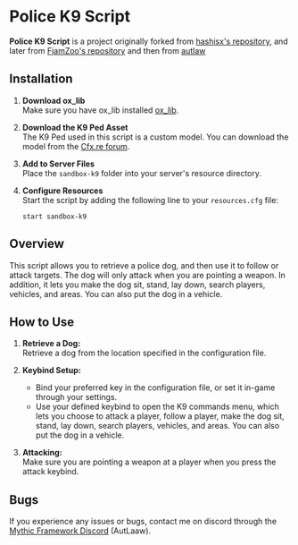 # Police K9 Script

**Police K9 Script** is a project originally forked from [hashisx's repository](https://github.com/hashisx/hashx_k9), and later from [FjamZoo's repository](https://github.com/FjamZoo/qb-k9) and then from [autlaw](https://github.com/AutLaaw/mythic-k9)

## Installation

1. **Download ox_lib**  
   Make sure you have ox_lib installed [ox_lib](https://github.com/overextended/ox_lib).

2. **Download the K9 Ped Asset**  
   The K9 Ped used in this script is a custom model. You can download the model from the [Cfx.re forum](https://forum.cfx.re/t/how-to-german-shepherd-malinois-k9-dog-1-0-1/1065040).

3. **Add to Server Files**  
   Place the `sandbox-k9` folder into your server's resource directory.

4. **Configure Resources**  
   Start the script by adding the following line to your `resources.cfg` file:
   ```plaintext
   start sandbox-k9
   ```

## Overview

This script allows you to retrieve a police dog, and then use it to follow or attack targets. The dog will only attack when you are pointing a weapon. In addition, it lets you make the dog sit, stand, lay down, search players, vehicles, and areas. You can also put the dog in a vehicle.

## How to Use

1. **Retrieve a Dog:**  
   Retrieve a dog from the location specified in the configuration file.

2. **Keybind Setup:**

   - Bind your preferred key in the configuration file, or set it in-game through your settings.
   - Use your defined keybind to open the K9 commands menu, which lets you choose to attack a player, follow a player, make the dog sit, stand, lay down, search players, vehicles, and areas. You can also put the dog in a vehicle.

3. **Attacking:**  
   Make sure you are pointing a weapon at a player when you press the attack keybind.

## Bugs

If you experience any issues or bugs, contact me on discord through the [Mythic Framework Discord](https://discord.gg/ZexaMRuWk2) (AutLaaw).
